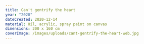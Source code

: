 ```yaml
---
title: Can't gentrify the heart
year: "2020"
dateCreated: 2020-12-14
material: Oil, acrylic, spray paint on canvas
dimensions: 200 x 160 cm
coverImage: /images/uploads/cant-gentrify-the-heart-web.jpg
---
```

